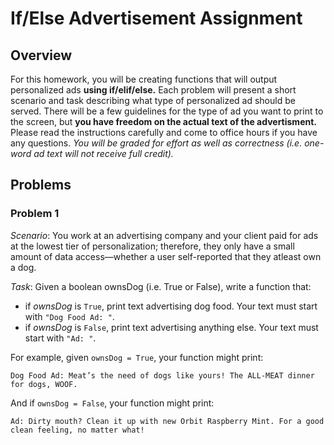 # If/Else Advertisement Assignment

## Overview
For this homework, you will be creating functions that will output personalized ads **using if/elif/else.** Each problem will present a short scenario and task describing what type of personalized ad should be served. There will be a few guidelines for the type of ad you want to print to the screen, but **you have freedom on the actual text of the advertisment.** Please read the instructions carefully and come to office hours if you have any questions. *You will be graded for effort as well as correctness (i.e. one-word ad text will not receive full credit).*

## Problems
### Problem 1
*Scenario*: You work at an advertising company and your client paid for ads at the lowest tier of personalization; therefore, they only have a small amount of data access—whether a user self-reported that they atleast own a dog.

*Task*: Given a boolean ownsDog (i.e. True or False), write a function that:

- if *ownsDog* is `True`, print text advertising dog food. Your text must start with `"Dog Food Ad: "`.
- if *ownsDog* is `False`, print text advertising anything else. Your text must start with `"Ad: "`.

For example, given `ownsDog = True`, your function might print:
```
Dog Food Ad: Meat’s the need of dogs like yours! The ALL-MEAT dinner for dogs, WOOF.
```
And if `ownsDog = False`, your function might print:
```
Ad: Dirty mouth? Clean it up with new Orbit Raspberry Mint. For a good clean feeling, no matter what!
```

